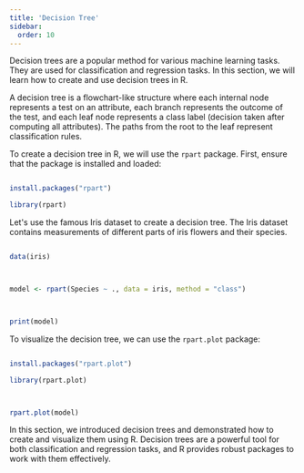```yaml
---
title: 'Decision Tree'
sidebar:
  order: 10
---
```


 

Decision trees are a popular method for various machine learning tasks. They are used for classification and regression tasks. In this section, we will learn how to create and use decision trees in R.





A decision tree is a flowchart-like structure where each internal node represents a test on an attribute, each branch represents the outcome of the test, and each leaf node represents a class label (decision taken after computing all attributes). The paths from the root to the leaf represent classification rules.





To create a decision tree in R, we will use the `rpart` package. First, ensure that the package is installed and loaded:



```r

install.packages("rpart")

library(rpart)

```





Let's use the famous Iris dataset to create a decision tree. The Iris dataset contains measurements of different parts of iris flowers and their species.



```r

data(iris)



model <- rpart(Species ~ ., data = iris, method = "class")



print(model)

```





To visualize the decision tree, we can use the `rpart.plot` package:



```r

install.packages("rpart.plot")

library(rpart.plot)



rpart.plot(model)

```





In this section, we introduced decision trees and demonstrated how to create and visualize them using R. Decision trees are a powerful tool for both classification and regression tasks, and R provides robust packages to work with them effectively.
